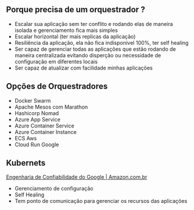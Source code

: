 ## Porque precisa de um orquestrador ? 
- Escalar sua aplicação sem ter conflito e rodando elas de maneira isolada e gerenciamento fica mais simples 
- Escalar horizontal (ter mais replicas da aplicação)
- Resiliência da aplicação, ela não fica indisponivel 100%, ter self healing
- Ser capaz de gerenciar todas as aplicações que estão rodando de maneira centralizada evitando disperção ou necessidade de configuração em diferentes locais
- Ser capaz de atualizar com facilidade minhas aplicações
## Opções de Orquestradores 
- Docker Swarm 
- Apache Mesos com Marathon
- Hashicorp Nomad
- Azure App Service
- Azure Container Service 
- Azure Container Instance
- ECS Aws
- Cloud Run Google
## Kubernets 
[Engenharia de Confiabilidade do Google | Amazon.com.br](https://www.amazon.com.br/Engenharia-Confiabilidade-Google-Administra-Sistemas/dp/8575225170/ref=asc_df_8575225170?mcid=af7c2201dacb3b4dadd5fdd4007a440e&tag=googleshopp00-20&linkCode=df0&hvadid=709883381752&hvpos=&hvnetw=g&hvrand=12887026888891716636&hvpone=&hvptwo=&hvqmt=&hvdev=c&hvdvcmdl=&hvlocint=&hvlocphy=9101566&hvtargid=pla-809202560056&psc=1&language=pt_BR&gad_source=1)
- Gerenciamento de configuração 
- Self Healing 
- Tem ponto de comunicação para gerenciar os recursos das aplicações
